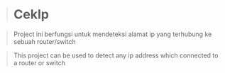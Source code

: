 > CekIp
> =====

> Project ini berfungsi untuk mendeteksi alamat ip yang terhubung ke sebuah router/switch

> This project can be used to detect any ip address which connected to a router or switch
